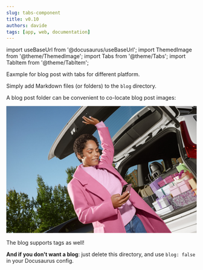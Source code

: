 ```yaml
---
slug: tabs-component
title: v0.10
authors: davide
tags: [app, web, documentation]
---
```


import useBaseUrl from '@docusaurus/useBaseUrl';
import ThemedImage from '@theme/ThemedImage';
import Tabs from '@theme/Tabs';
import TabItem from '@theme/TabItem';

Eaxmple for blog post with tabs for different platform.

Simply add Markdown files (or folders) to the `blog` directory.

<!-- truncate -->

A blog post folder can be convenient to co-locate blog post images:

![Docusaurus Plushie](./docusaurus-plushie-banner.jpg)

The blog supports tags as well!

**And if you don't want a blog**: just delete this directory, and use `blog: false` in your Docusaurus config.
